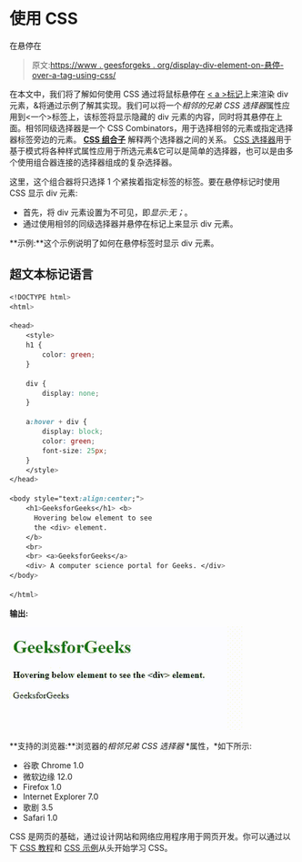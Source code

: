 # 使用 CSS

在悬停在

> 原文:[https://www . geesforgeks . org/display-div-element-on-悬停-over-a-tag-using-css/](https://www.geeksforgeeks.org/display-div-element-on-hovering-over-a-tag-using-css/)

在本文中，我们将了解如何使用 CSS 通过将鼠标悬停在 [< a >标记](https://www.geeksforgeeks.org/html-a-tag/)上来渲染 div 元素，&将通过示例了解其实现。我们可以将一个*相邻的兄弟 CSS 选择器*属性应用到<一个>标签上，该标签将显示隐藏的 div 元素的内容，同时将其悬停在上面。相邻同级选择器是一个 CSS Combinators，用于选择相邻的元素或指定选择器标签旁边的元素。 [**CSS 组合子**](https://www.geeksforgeeks.org/css-combinators/) 解释两个选择器之间的关系。 [CSS 选择器](https://www.geeksforgeeks.org/css-selectors-complete-reference/)用于基于模式将各种样式属性应用于所选元素&它可以是简单的选择器，也可以是由多个使用组合器连接的选择器组成的复杂选择器。

这里，这个组合器将只选择 1 个紧挨着指定标签的标签。要在悬停标记时使用 CSS 显示 div 元素:

*   首先，将 div 元素设置为不可见，即*显示:无；*。
*   通过使用相邻的同级选择器并悬停在标记上来显示 div 元素。

**示例:**这个示例说明了如何在悬停标签时显示 div 元素。

## 超文本标记语言

```css
<!DOCTYPE html>
<html>

<head>
    <style>
    h1 {
        color: green;
    }

    div {
        display: none;
    }

    a:hover + div {
        display: block;
        color: green;
        font-size: 25px;
    }
    </style>
</head>

<body style="text:align:center;">
    <h1>GeeksforGeeks</h1> <b>
      Hovering below element to see 
      the <div> element.
    </b>
    <br>
    <br> <a>GeeksforGeeks</a>
    <div> A computer science portal for Geeks. </div>
</body>

</html>
```

**输出:**

![](img/03b69014ab32f3fa17640a34dd1516cb.png)

**支持的浏览器:**浏览器的*相邻兄弟 CSS 选择器* *属性，*如下所示:

*   谷歌 Chrome 1.0
*   微软边缘 12.0
*   Firefox 1.0
*   Internet Explorer 7.0
*   歌剧 3.5
*   Safari 1.0

CSS 是网页的基础，通过设计网站和网络应用程序用于网页开发。你可以通过以下 [CSS 教程](https://www.geeksforgeeks.org/css-tutorials/)和 [CSS 示例](https://www.geeksforgeeks.org/css-examples/)从头开始学习 CSS。
